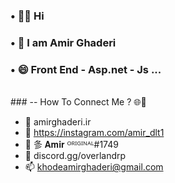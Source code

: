 ### • 👋🏻 Hi
### • 👯 I am Amir Ghaderi  
### • 😄 Front End - Asp.net - Js ...
<br>
### -- How To Connect Me ? 🌐🤔

- 🔭  amirghaderi.ir
- 🌱  https://instagram.com/amir_dlt1
- 👯  㣊 𝐀𝐦𝐢𝐫 ᴼᴿᴵᴳᴵᴺᴬᴸ#1749
- 💬  discord.gg/overlandrp
- 📫  khodeamirghaderi@gmail.com
